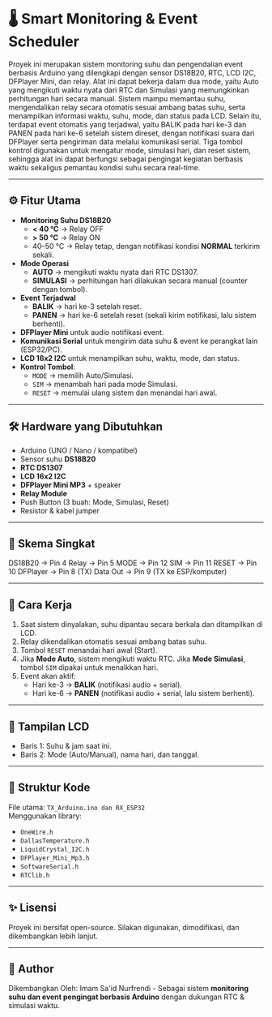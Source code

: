 # 🌡️ Smart Monitoring & Event Scheduler

Proyek ini merupakan sistem monitoring suhu dan pengendalian event berbasis Arduino yang dilengkapi dengan sensor DS18B20, RTC, LCD I2C, DFPlayer Mini, dan relay. Alat ini dapat bekerja dalam dua mode, yaitu Auto yang mengikuti waktu nyata dari RTC dan Simulasi yang memungkinkan perhitungan hari secara manual. Sistem mampu memantau suhu, mengendalikan relay secara otomatis sesuai ambang batas suhu, serta menampilkan informasi waktu, suhu, mode, dan status pada LCD. Selain itu, terdapat event otomatis yang terjadwal, yaitu BALIK pada hari ke-3 dan PANEN pada hari ke-6 setelah sistem direset, dengan notifikasi suara dari DFPlayer serta pengiriman data melalui komunikasi serial. Tiga tombol kontrol digunakan untuk mengatur mode, simulasi hari, dan reset sistem, sehingga alat ini dapat berfungsi sebagai pengingat kegiatan berbasis waktu sekaligus pemantau kondisi suhu secara real-time.

---

## ⚙️ Fitur Utama
- **Monitoring Suhu DS18B20**
  - **< 40 °C** → Relay OFF  
  - **> 50 °C** → Relay ON  
  - 40–50 °C → Relay tetap, dengan notifikasi kondisi **NORMAL** terkirim sekali.
- **Mode Operasi**
  - **AUTO** → mengikuti waktu nyata dari RTC DS1307.  
  - **SIMULASI** → perhitungan hari dilakukan secara manual (counter dengan tombol).  
- **Event Terjadwal**
  - **BALIK** → hari ke-3 setelah reset.  
  - **PANEN** → hari ke-6 setelah reset (sekali kirim notifikasi, lalu sistem berhenti).  
- **DFPlayer Mini** untuk audio notifikasi event.  
- **Komunikasi Serial** untuk mengirim data suhu & event ke perangkat lain (ESP32/PC).  
- **LCD 16x2 I2C** untuk menampilkan suhu, waktu, mode, dan status.  
- **Kontrol Tombol**:  
  - `MODE` → memilih Auto/Simulasi.  
  - `SIM` → menambah hari pada mode Simulasi.  
  - `RESET` → memulai ulang sistem dan menandai hari awal.  

---

## 🛠️ Hardware yang Dibutuhkan
- Arduino (UNO / Nano / kompatibel)  
- Sensor suhu **DS18B20**  
- **RTC DS1307**  
- **LCD 16x2 I2C**  
- **DFPlayer Mini MP3** + speaker  
- **Relay Module**  
- Push Button (3 buah: Mode, Simulasi, Reset)  
- Resistor & kabel jumper  

---

## 📐 Skema Singkat
DS18B20 -> Pin 4
Relay -> Pin 5
MODE -> Pin 12
SIM -> Pin 11
RESET -> Pin 10
DFPlayer -> Pin 8 (TX)
Data Out -> Pin 9 (TX ke ESP/komputer)

---

## 🚀 Cara Kerja
1. Saat sistem dinyalakan, suhu dipantau secara berkala dan ditampilkan di LCD.  
2. Relay dikendalikan otomatis sesuai ambang batas suhu.  
3. Tombol `RESET` menandai hari awal (Start).  
4. Jika **Mode Auto**, sistem mengikuti waktu RTC. Jika **Mode Simulasi**, tombol `SIM` dipakai untuk menaikkan hari.  
5. Event akan aktif:
   - Hari ke-3 → **BALIK** (notifikasi audio + serial).  
   - Hari ke-6 → **PANEN** (notifikasi audio + serial, lalu sistem berhenti).  

---

## 📸 Tampilan LCD
- Baris 1: Suhu & jam saat ini.  
- Baris 2: Mode (Auto/Manual), nama hari, dan tanggal.  

---

## 📂 Struktur Kode
File utama: `TX_Arduino.ino dan RX_ESP32`  
Menggunakan library:
- `OneWire.h`  
- `DallasTemperature.h`  
- `LiquidCrystal_I2C.h`  
- `DFPlayer_Mini_Mp3.h`  
- `SoftwareSerial.h`  
- `RTClib.h`  

---

## ✨ Lisensi
Proyek ini bersifat open-source. Silakan digunakan, dimodifikasi, dan dikembangkan lebih lanjut.  

---

## 👤 Author
Dikembangkan Oleh: Imam Sa'id Nurfrendi - Sebagai sistem **monitoring suhu dan event pengingat berbasis Arduino** dengan dukungan RTC & simulasi waktu.  
